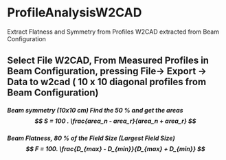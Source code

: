 # ProfileAnalysisW2CAD
Extract Flatness and Symmetry from Profiles W2CAD extracted from Beam Configuration
## Select File W2CAD, From Measured Profiles in Beam Configuration, pressing File-> Export -> Data to w2cad ( 10 x 10 diagonal profiles from Beam Configuration)

##### Beam symmetry (10x10 cm) Find the 50 % and get the areas $$ S = 100 . \frac{area_n - area_r}{area_n + area_r} $$

##### Beam Flatness, 80 % of the Field Size (Largest Field Size) $$  F = 100. \frac{D_{max} - D_{min}}{D_{max} + D_{min}} $$
